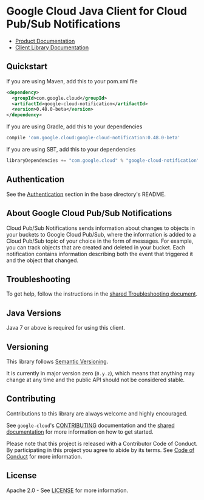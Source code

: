Google Cloud Java Client for Cloud Pub/Sub Notifications
=================================


-  [Product Documentation](https://cloud.google.com/storage/docs/pubsub-notifications)
-  [Client Library Documentation](https://googlecloudplatform.github.io/google-cloud-java/google-cloud-clients/apidocs/index.html?com/google/cloud/notification/package-summary.html)

Quickstart
----------

[//]: # ({x-version-update-start:google-cloud-notification:released})
If you are using Maven, add this to your pom.xml file
```xml
<dependency>
  <groupId>com.google.cloud</groupId>
  <artifactId>google-cloud-notification</artifactId>
  <version>0.48.0-beta</version>
</dependency>
```
If you are using Gradle, add this to your dependencies
```Groovy
compile 'com.google.cloud:google-cloud-notification:0.48.0-beta'
```
If you are using SBT, add this to your dependencies
```Scala
libraryDependencies += "com.google.cloud" % "google-cloud-notification" % "0.48.0-beta"
```
[//]: # ({x-version-update-end})

Authentication
--------------

See the
[Authentication](https://github.com/GoogleCloudPlatform/google-cloud-java#authentication)
section in the base directory's README.

About Google Cloud Pub/Sub Notifications
----------------------------

Cloud Pub/Sub Notifications sends information about changes to objects in your buckets to Google Cloud Pub/Sub, where the information is added to a Cloud Pub/Sub topic of your choice in the form of messages. For example, you can track objects that are created and deleted in your bucket. Each notification contains information describing both the event that triggered it and the object that changed.

Troubleshooting
---------------

To get help, follow the instructions in the [shared Troubleshooting document](https://github.com/GoogleCloudPlatform/gcloud-common/blob/master/troubleshooting/readme.md#troubleshooting).

Java Versions
-------------

Java 7 or above is required for using this client.

Versioning
----------

This library follows [Semantic Versioning](http://semver.org/).

It is currently in major version zero (``0.y.z``), which means that anything
may change at any time and the public API should not be considered
stable.

Contributing
------------

Contributions to this library are always welcome and highly encouraged.

See `google-cloud`'s [CONTRIBUTING] documentation and the [shared documentation](https://github.com/GoogleCloudPlatform/gcloud-common/blob/master/contributing/readme.md#how-to-contribute-to-gcloud) for more information on how to get started.

Please note that this project is released with a Contributor Code of Conduct. By participating in this project you agree to abide by its terms. See [Code of Conduct][code-of-conduct] for more information.

License
-------

Apache 2.0 - See [LICENSE] for more information.


[CONTRIBUTING]:https://github.com/GoogleCloudPlatform/google-cloud-java/blob/master/CONTRIBUTING.md
[code-of-conduct]:https://github.com/GoogleCloudPlatform/google-cloud-java/blob/master/CODE_OF_CONDUCT.md#contributor-code-of-conduct
[LICENSE]: https://github.com/GoogleCloudPlatform/google-cloud-java/blob/master/LICENSE
[cloud-platform]: https://cloud.google.com/
[developers-console]:https://console.developers.google.com/
